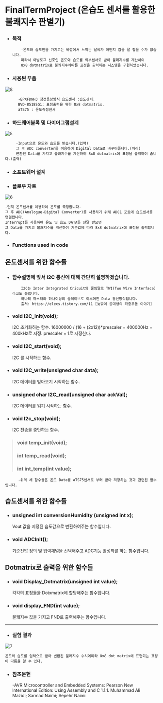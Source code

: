 # FinalTermProject (온습도 센서를 활용한 불쾌지수 판별기)

* ### 목적

          -온도와 습도만을 가지고는 바깥에서 느끼는 날씨가 어떤지 감을 잘 잡을 수가 없습니다.
          따라서 아날로그 신호인 온도와 습도를 외부센서로 받아 불쾌지수를 계산하여 
          8x8 dotmatrix로 불쾌지수에따른 표정을 출력하는 시스템을 구현하였습니다.
 
* ### 사용된 부품

![8](https://user-images.githubusercontent.com/44973398/48904583-31a7e700-eea2-11e8-8f01-8834432acb42.PNG)
                   
          -EPXFDNH3 정전용량방식 습도센서 :습도센서. 
          BVD-8518SG1: 표정출력을 위한 8x8 dotmatrix. 
          aTS75 : 온도측정센서


* ### 하드웨어블록 및 다이어그램설계
 
 ![5](https://user-images.githubusercontent.com/44973398/48904087-abd76c00-eea0-11e8-84a6-837363728a25.png)
         
         -Input으로 온도와 습도를 받습니다.(입력) 
         그 후 ADC converter를 이용하여 Digital Data로 바꾸어줍니다.(처리)
         변환된 Data를 가지고 불쾌지수를 계산하여 8x8 dotmatrix에 표정을 출력하여 줍니다.(출력)

* ### 소프트웨어 설계

* ### 플로우 차트

![6](https://user-images.githubusercontent.com/44973398/48904089-ac700280-eea0-11e8-9ef5-d4cbf0773415.PNG)

    -먼저 온도센서를 이용하여 온도를 측정합니다. 
    그 후 ADC(Analogue-Digital Converter)를 사용하기 위해 ADC1 포트에 습도센서를 연결합니다. 
    Interrupt를 사용하여 온도 및 습도 DATA를 전달 받으면 
    그 Data를 가지고 불쾌지수를 계산하여 기준값에 따라 8x8 dotmatrix에 표정을 출력합니다.
    
* ### Functions used in code

## 온도센서를 위한 함수들
* ### 함수설명에 앞서 I2C 통신에 대해 간단히 설명하겠습니다.

          I2C는 Inter Integrated Cricuit의 줄임말로 TWI(Two Wire Interface)라고도 불립니다. 
          하나의 마스터와 하나이상의 슬레이브로 이루어진 Data 통신방식입니다.
          출처: https://elecs.tistory.com/11 [늦깎이 공대생의 좌충우돌 이야기]
          
* ### void I2C_Init(void);
  I2C 초기화하는 함수. 
  16000000 / (16 + (2x12))*prescaler = 400000Hz = 400kHz로 지정. 
  prescaler = 1로 지정한다.
  
* ### void I2C_start(void);
  I2C 를 시작하는 함수.
* ### void I2C_write(unsigned char data);
  I2C 데이터를 받아오기 시작하는 함수.
* ### unsigned char I2C_read(unsigned char ackVal);
  I2C 데이터를 읽기 시작하는 함수.
* ### void I2c_stop(void);
  I2C 전송을 중단하는 함수.
> ### void temp_init(void);
> ### int temp_read(void);
> ### int int_temp(int value);

          -위의 세 함수들은 온도 Data를 aTS75센서로 부터 받아 저장하는 것과 관련된 함수입니다.
          
## 습도센서를 위한 함수들
* ### unsigned int conversionHumidity (unsigned int x);
  Vout 값을 지정된 습도값으로 변환하여주는 함수입니다.
* ### void ADCInit();
  기준전압 정의 및 입력채널을 선택해주고 ADC기능 활성화를 하는 함수입니다.
  
## Dotmatrix로 출력을 위한 함수들
* ### void Display_Dotmatrix(unsigned int value);
  각각의 표정들을 Dotxmatrix에 할당해주는 함수입니다.
  
* ### void display_FND(int value);
  불쾌지수 값을 가지고 FND로 출력해주는 함수입니다.
* * *
* ### 실험 결과

![7](https://user-images.githubusercontent.com/44973398/48904166-e5a87280-eea0-11e8-8e71-86fb93c5b83f.PNG)

    온도와 습도를 입력으로 받아 변환된 불쾌지수 수치에따라 8x8 dot matrix에 표현되는 표정이 다름을 알 수 있다.

* ### 참조문헌
    -AVR Microcontroller and Embedded Systems: Pearson New International Edition: Using Assembly and C
    1.1.1. Muhammad Ali Mazidi; Sarmad Naimi; Sepehr Naimi
 

